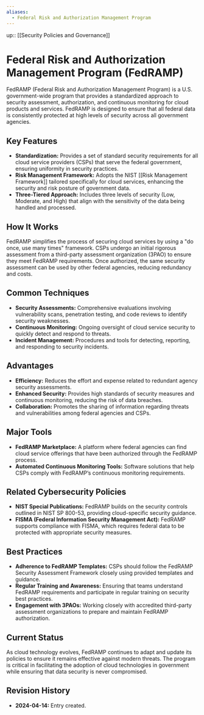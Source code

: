 ```yaml
---
aliases:
  - Federal Risk and Authorization Management Program
---
```

up:: [[Security Policies and Governance]]
# Federal Risk and Authorization Management Program (FedRAMP)

FedRAMP (Federal Risk and Authorization Management Program) is a U.S. government-wide program that provides a standardized approach to security assessment, authorization, and continuous monitoring for cloud products and services. FedRAMP is designed to ensure that all federal data is consistently protected at high levels of security across all government agencies.

## Key Features

- **Standardization:** Provides a set of standard security requirements for all cloud service providers (CSPs) that serve the federal government, ensuring uniformity in security practices.
- **Risk Management Framework:** Adopts the NIST [[Risk Management Framework]] tailored specifically for cloud services, enhancing the security and risk posture of government data.
- **Three-Tiered Approach:** Includes three levels of security (Low, Moderate, and High) that align with the sensitivity of the data being handled and processed.

## How It Works

FedRAMP simplifies the process of securing cloud services by using a "do once, use many times" framework. CSPs undergo an initial rigorous assessment from a third-party assessment organization (3PAO) to ensure they meet FedRAMP requirements. Once authorized, the same security assessment can be used by other federal agencies, reducing redundancy and costs.

## Common Techniques

- **Security Assessments:** Comprehensive evaluations involving vulnerability scans, penetration testing, and code reviews to identify security weaknesses.
- **Continuous Monitoring:** Ongoing oversight of cloud service security to quickly detect and respond to threats.
- **Incident Management:** Procedures and tools for detecting, reporting, and responding to security incidents.

## Advantages

- **Efficiency:** Reduces the effort and expense related to redundant agency security assessments.
- **Enhanced Security:** Provides high standards of security measures and continuous monitoring, reducing the risk of data breaches.
- **Collaboration:** Promotes the sharing of information regarding threats and vulnerabilities among federal agencies and CSPs.

## Major Tools

- **FedRAMP Marketplace:** A platform where federal agencies can find cloud service offerings that have been authorized through the FedRAMP process.
- **Automated Continuous Monitoring Tools:** Software solutions that help CSPs comply with FedRAMP’s continuous monitoring requirements.

## Related Cybersecurity Policies

- **NIST Special Publications:** FedRAMP builds on the security controls outlined in NIST SP 800-53, providing cloud-specific security guidance.
- **FISMA (Federal Information Security Management Act):** FedRAMP supports compliance with FISMA, which requires federal data to be protected with appropriate security measures.

## Best Practices

- **Adherence to FedRAMP Templates:** CSPs should follow the FedRAMP Security Assessment Framework closely using provided templates and guidance.
- **Regular Training and Awareness:** Ensuring that teams understand FedRAMP requirements and participate in regular training on security best practices.
- **Engagement with 3PAOs:** Working closely with accredited third-party assessment organizations to prepare and maintain FedRAMP authorization.

## Current Status

As cloud technology evolves, FedRAMP continues to adapt and update its policies to ensure it remains effective against modern threats. The program is critical in facilitating the adoption of cloud technologies in government while ensuring that data security is never compromised.

## Revision History

- **2024-04-14:** Entry created.
